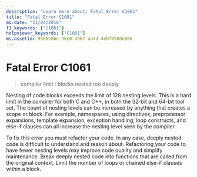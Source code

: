 ```yaml
---
description: "Learn more about: Fatal Error C1061"
title: "Fatal Error C1061"
ms.date: "11/04/2016"
f1_keywords: ["C1061"]
helpviewer_keywords: ["C1061"]
ms.assetid: 9366c0bc-96e0-4967-aa7d-4ebf098de806
---
```

# Fatal Error C1061

> compiler limit : blocks nested too deeply

Nesting of code blocks exceeds the limit of 128 nesting levels. This is a hard limit in the compiler for both C and C++, in both the 32-bit and 64-bit tool set. The count of nesting levels can be increased by anything that creates a scope or block. For example, namespaces, using directives, preprocessor expansions, template expansion, exception handling, loop constructs, and else-if clauses can all increase the nesting level seen by the compiler.

To fix this error you must refactor your code. In any case, deeply nested code is difficult to understand and reason about. Refactoring your code to have fewer nesting levels may improve code quality and simplify maintenance. Break deeply nested code into functions that are called from the original context. Limit the number of loops or chained else-if clauses within a block.
